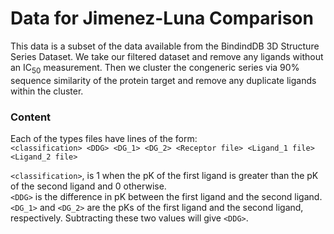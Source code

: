 # Data for Jimenez-Luna Comparison

This data is a subset of the data available from the BindindDB 3D Structure Series Dataset. We take our filtered dataset and remove any ligands without an IC<sub>50</sub> measurement. Then we cluster the congeneric series via 90% sequence similarity of the protein target and remove any duplicate ligands within the cluster.

### Content
Each of the types files have lines of the form:  
    `<classification> <DDG> <DG_1> <DG_2> <Receptor file> <Ligand_1 file> <Ligand_2 file>`

`<classification>`, is 1 when the pK of the first ligand is greater than the pK of the second ligand and 0 otherwise.  
`<DDG>` is the difference in pK between the first ligand and the second ligand.  
`<DG_1>` and `<DG_2>` are the pKs of the first ligand and the second ligand, respectively. Subtracting these two values will give `<DDG>`.
